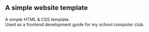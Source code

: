 ## A simple website template

A simple HTML & CSS template.\
Used as a frontend development guide for my school computer club.
